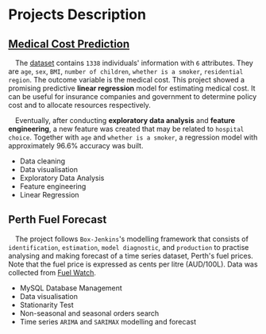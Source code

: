 # Projects Description
## [Medical Cost Prediction](https://ega9jfdpus338or2uiuqx8.streamlit.app/)
&emsp;The [dataset](https://github.com/stedy/Machine-Learning-with-R-datasets/blob/master/insurance.csv) contains `1338` individuals' information with `6` attributes. They are `age`, `sex`, `BMI`, `number of children`, `whether is a smoker`, `residential region`. The outcome variable is the medical cost. This project showed a promising predictive **linear regression** model for estimating medical cost. It can be useful for insurance companies and government to determine policy cost and to allocate resources respectively. 

&emsp;Eventually, after conducting **exploratory data analysis** and **feature engineering**, a new feature was created that may be related to `hospital choice`. Together with `age` and `whether is a smoker`, a regression model with approximately 96.6% accuracy was built.  
* Data cleaning
* Data visualisation
* Exploratory Data Analysis
* Feature engineering
* Linear Regression
## Perth Fuel Forecast
&emsp;The project follows `Box-Jenkins`'s modelling framework that consists of `identification`, `estimation`, `model diagnostic`, and `production` to practise analysing and making forecast of a time series dataset, Perth's fuel prices. Note that the fuel price is expressed as cents per litre (AUD/100L). Data was collected from [Fuel Watch](https://www.fuelwatch.wa.gov.au).  
* MySQL Database Management
* Data visualisation
* Stationarity Test
* Non-seasonal and seasonal orders search
* Time series `ARIMA` and `SARIMAX` modelling and forecast
